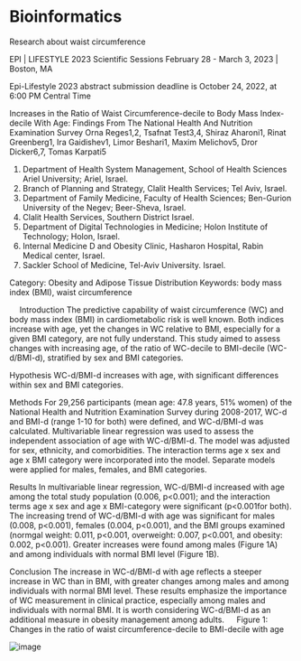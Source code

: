 # Bioinformatics

Research about waist circumference 

EPI | LIFESTYLE 2023 Scientific Sessions February 28 - March 3, 2023 | Boston, MA

Epi-Lifestyle 2023 abstract submission deadline is October 24, 2022, at 6:00 PM Central Time

Increases in the Ratio of Waist Circumference-decile to Body Mass Index-decile With Age: Findings From The National Health And Nutrition Examination Survey
Orna Reges1,2, Tsafnat Test3,4, Shiraz Aharoni1, Rinat Greenberg1, Ira Gaidishev1, Limor Beshari1, Maxim Melichov5, Dror Dicker6,7, Tomas Karpati5 

1.	Department of Health System Management, School of Health Sciences Ariel University; Ariel, Israel.
2.	Branch of Planning and Strategy, Clalit Health Services; Tel Aviv, Israel.
3.	Department of Family Medicine, Faculty of Health Sciences; Ben-Gurion University of the Negev; Beer-Sheva, Israel.
4.	Clalit Health Services, Southern District Israel.
5.	Department of Digital Technologies in Medicine; Holon Institute of Technology; Holon, Israel.
6.	Internal Medicine D and Obesity Clinic, Hasharon Hospital, Rabin Medical center, Israel.
7.	Sackler School of Medicine, Tel-Aviv University. Israel.


Category: Obesity and Adipose Tissue Distribution
Keywords: body mass index (BMI), waist circumference




 
Introduction 
The predictive capability of waist circumference (WC) and body mass index (BMI) in cardiometabolic risk is well known. Both indices increase with age, yet the changes in WC relative to BMI, especially for a given BMI category, are not fully understand. This study aimed to assess changes with increasing age, of the ratio of WC-decile to BMI-decile (WC-d/BMI-d), stratified by sex and BMI categories. 

Hypothesis
WC-d/BMI-d increases with age, with significant differences within sex and BMI categories. 

Methods
For 29,256 participants (mean age: 47.8 years, 51% women) of the National Health and Nutrition Examination Survey during 2008-2017, WC-d and BMI-d (range 1-10 for both) were defined, and WC-d/BMI-d was calculated. Multivariable linear regression was used to assess the independent association of age with WC-d/BMI-d. The model was adjusted for sex, ethnicity, and comorbidities. The interaction terms age x sex and age x BMI category were incorporated into the model. Separate models were applied for males, females, and BMI categories. 

Results
In multivariable linear regression, WC-d/BMI-d increased with age among the total study population (0.006, p<0.001); and the interaction terms age x sex and age x BMI-category were significant (p<0.001for both). The increasing trend of WC-d/BMI-d with age was significant for males (0.008, p<0.001), females (0.004, p<0.001), and the BMI groups examined (normgal weight: 0.011, p<0.001, overweight: 0.007, p<0.001, and obesity: 0.002, p<0.001). Greater increases were found among males (Figure 1A) and among individuals with normal BMI level (Figure 1B). 

Conclusion
The increase in WC-d/BMI-d with age reflects a steeper increase in WC than in BMI, with greater changes among males and among individuals with normal BMI level. These results emphasize the importance of WC measurement in clinical practice, especially among males and individuals with normal BMI. It is worth considering WC-d/BMI-d as an additional measure in obesity management among adults.
 
Figure 1:	Changes in the ratio of waist circumference-decile to BMI-decile with age





 ![image](https://user-images.githubusercontent.com/80150303/198286887-e746b9e7-4852-4e22-9790-6961797db3a5.png)


